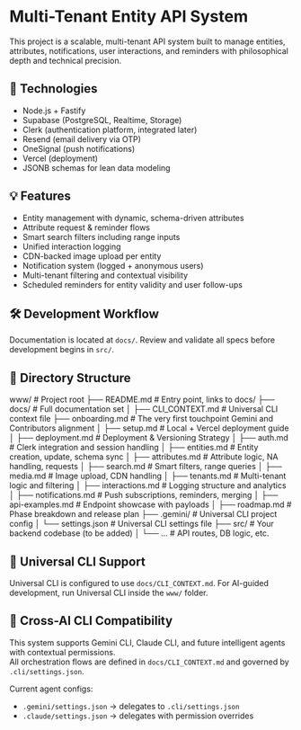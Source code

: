 # Multi-Tenant Entity API System

This project is a scalable, multi-tenant API system built to manage entities, attributes, notifications, user interactions, and reminders with philosophical depth and technical precision.

## 🔧 Technologies
- Node.js + Fastify
- Supabase (PostgreSQL, Realtime, Storage)
- Clerk (authentication platform, integrated later)
- Resend (email delivery via OTP)
- OneSignal (push notifications)
- Vercel (deployment)
- JSONB schemas for lean data modeling

## 💡 Features
- Entity management with dynamic, schema-driven attributes
- Attribute request & reminder flows
- Smart search filters including range inputs
- Unified interaction logging
- CDN-backed image upload per entity
- Notification system (logged + anonymous users)
- Multi-tenant filtering and contextual visibility
- Scheduled reminders for entity validity and user follow-ups

## 🛠 Development Workflow
Documentation is located at `docs/`. Review and validate all specs before development begins in `src/`.

## 📁 Directory Structure
www/                          # Project root
├── README.md                 # Entry point, links to docs/
├── docs/                     # Full documentation set
│   ├── CLI_CONTEXT.md        # Universal CLI context file
    ├── onboarding.md         # The very first touchpoint Gemini and Contributors alignment
│   ├── setup.md              # Local + Vercel deployment guide
│   ├── deployment.md         # Deployment & Versioning Strategy
│   ├── auth.md               # Clerk integration and session handling
│   ├── entities.md           # Entity creation, update, schema sync
│   ├── attributes.md         # Attribute logic, NA handling, requests
│   ├── search.md             # Smart filters, range queries
│   ├── media.md              # Image upload, CDN handling
│   ├── tenants.md            # Multi-tenant logic and filtering
│   ├── interactions.md       # Logging structure and analytics
│   ├── notifications.md      # Push subscriptions, reminders, merging
│   ├── api-examples.md       # Endpoint showcase with payloads
│   ├── roadmap.md            # Phase breakdown and release plan
├── .gemini/                  # Universal CLI project config
│   └── settings.json         # Universal CLI settings file
├── src/                      # Your backend codebase (to be added)
│   └── ...                   # API routes, DB logic, etc.

## 🤖 Universal CLI Support
Universal CLI is configured to use `docs/CLI_CONTEXT.md`. For AI-guided development, run Universal CLI inside the `www/` folder.

## 🔁 Cross-AI CLI Compatibility

This system supports Gemini CLI, Claude CLI, and future intelligent agents with contextual permissions.  
All orchestration flows are defined in `docs/CLI_CONTEXT.md` and governed by `.cli/settings.json`.

Current agent configs:
- `.gemini/settings.json` → delegates to `.cli/settings.json`
- `.claude/settings.json` → delegates with permission overrides